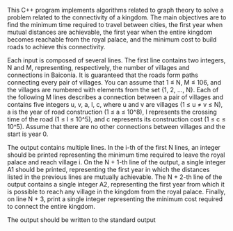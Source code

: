 This C++ program implements algorithms related to graph theory to solve a problem related to the connectivity of a kingdom. The main objectives are to find the minimum time required to travel between cities, the first year when mutual distances are achievable, the first year when the entire kingdom becomes reachable from the royal palace, and the minimum cost to build roads to achieve this connectivity.

Each input is composed of several lines. The first line contains two integers, N and M, representing, respectively, the number of villages and connections in Baiconia. It is guaranteed that the roads form paths connecting every pair of villages. You can assume that 1 ≤ N, M ≤ 106, and the villages are numbered with elements from the set {1, 2, ..., N}. Each of the following M lines describes a connection between a pair of villages and contains five integers u, v, a, l, c, where u and v are villages (1 ≤ u ≠ v ≤ N), a is the year of road construction (1 ≤ a ≤ 10^8), l represents the crossing time of the road (1 ≤ l ≤ 10^5), and c represents its construction cost (1 ≤ c ≤ 10^5). Assume that there are no other connections between villages and the start is year 0.

The output contains multiple lines. In the i-th of the first N lines, an integer should be printed representing the minimum time required to leave the royal palace and reach village i. On the N + 1-th line of the output, a single integer A1 should be printed, representing the first year in which the distances listed in the previous lines are mutually achievable. The N + 2-th line of the output contains a single integer A2, representing the first year from which it is possible to reach any village in the kingdom from the royal palace. Finally, on line N + 3, print a single integer representing the minimum cost required to connect the entire kingdom.

The output should be written to the standard output

